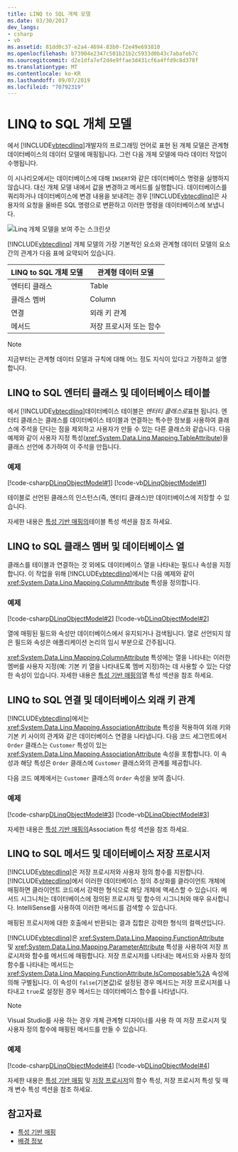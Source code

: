 ```yaml
---
title: LINQ to SQL 개체 모델
ms.date: 03/30/2017
dev_langs:
- csharp
- vb
ms.assetid: 81dd0c37-e2a4-4694-83b0-f2e49e693810
ms.openlocfilehash: b73904e2347c501b21b2c5933d0b43c7abafeb7c
ms.sourcegitcommit: d2e1dfa7ef2d4e9ffae3d431cf6a4ffd9c8d378f
ms.translationtype: MT
ms.contentlocale: ko-KR
ms.lasthandoff: 09/07/2019
ms.locfileid: "70792319"
---
```

# <a name="the-linq-to-sql-object-model"></a>LINQ to SQL 개체 모델
에서 [!INCLUDE[vbtecdlinq](../../../../../../includes/vbtecdlinq-md.md)]개발자의 프로그래밍 언어로 표현 된 개체 모델은 관계형 데이터베이스의 데이터 모델에 매핑됩니다. 그런 다음 개체 모델에 따라 데이터 작업이 수행됩니다.  
  
 이 시나리오에서는 데이터베이스에 대해 `INSERT`와 같은 데이터베이스 명령을 실행하지 않습니다. 대신 개체 모델 내에서 값을 변경하고 메서드를 실행합니다. 데이터베이스를 쿼리하거나 데이터베이스에 변경 내용을 보내려는 경우 [!INCLUDE[vbtecdlinq](../../../../../../includes/vbtecdlinq-md.md)]은 사용자의 요청을 올바른 SQL 명령으로 변환하고 이러한 명령을 데이터베이스에 보냅니다.  
  
 ![Linq 개체 모델을 보여 주는 스크린샷](./media/the-linq-to-sql-object-model/linq-object-model-two-tier.png)  
  
 [!INCLUDE[vbtecdlinq](../../../../../../includes/vbtecdlinq-md.md)] 개체 모델의 가장 기본적인 요소와 관계형 데이터 모델의 요소 간의 관계가 다음 표에 요약되어 있습니다.  
  
|LINQ to SQL 개체 모델|관계형 데이터 모델|  
|------------------------------|---------------------------|  
|엔터티 클래스|Table|  
|클래스 멤버|Column|  
|연결|외래 키 관계|  
|메서드|저장 프로시저 또는 함수|  
  
> [!NOTE]
> 지금부터는 관계형 데이터 모델과 규칙에 대해 어느 정도 지식이 있다고 가정하고 설명합니다.  
  
## <a name="linq-to-sql-entity-classes-and-database-tables"></a>LINQ to SQL 엔터티 클래스 및 데이터베이스 테이블  
 에서 [!INCLUDE[vbtecdlinq](../../../../../../includes/vbtecdlinq-md.md)]데이터베이스 테이블은 *엔터티 클래스로*표현 됩니다. 엔터티 클래스는 클래스를 데이터베이스 테이블과 연결하는 특수한 정보를 사용하여 클래스에 주석을 단다는 점을 제외하고 사용자가 만들 수 있는 다른 클래스와 같습니다. 다음 예제와 같이 사용자 지정 특성(<xref:System.Data.Linq.Mapping.TableAttribute>)을 클래스 선언에 추가하여 이 주석을 만듭니다.  
  
### <a name="example"></a>예제  
 [!code-csharp[DLinqObjectModel#1](../../../../../../samples/snippets/csharp/VS_Snippets_Data/DLinqObjectModel/cs/Program.cs#1)]
 [!code-vb[DLinqObjectModel#1](../../../../../../samples/snippets/visualbasic/VS_Snippets_Data/DLinqObjectModel/vb/Module1.vb#1)]  
  
 테이블로 선언된 클래스의 인스턴스(즉, 엔터티 클래스)만 데이터베이스에 저장할 수 있습니다.  
  
 자세한 내용은 [특성 기반 매핑의](attribute-based-mapping.md)테이블 특성 섹션을 참조 하세요.  
  
## <a name="linq-to-sql-class-members-and-database-columns"></a>LINQ to SQL 클래스 멤버 및 데이터베이스 열  
 클래스를 테이블과 연결하는 것 외에도 데이터베이스 열을 나타내는 필드나 속성을 지정합니다. 이 작업을 위해 [!INCLUDE[vbtecdlinq](../../../../../../includes/vbtecdlinq-md.md)]에서는 다음 예제와 같이 <xref:System.Data.Linq.Mapping.ColumnAttribute> 특성을 정의합니다.  
  
### <a name="example"></a>예제  
 [!code-csharp[DLinqObjectModel#2](../../../../../../samples/snippets/csharp/VS_Snippets_Data/DLinqObjectModel/cs/Program.cs#2)]
 [!code-vb[DLinqObjectModel#2](../../../../../../samples/snippets/visualbasic/VS_Snippets_Data/DLinqObjectModel/vb/Module1.vb#2)]  
  
 열에 매핑된 필드와 속성만 데이터베이스에서 유지되거나 검색됩니다. 열로 선언되지 않은 필드와 속성은 애플리케이션 논리의 임시 부분으로 간주됩니다.  
  
 <xref:System.Data.Linq.Mapping.ColumnAttribute> 특성에는 열을 나타내는 이러한 멤버를 사용자 지정(예: 기본 키 열을 나타내도록 멤버 지정)하는 데 사용할 수 있는 다양한 속성이 있습니다. 자세한 내용은 [특성 기반 매핑의](attribute-based-mapping.md)열 특성 섹션을 참조 하세요.  
  
## <a name="linq-to-sql-associations-and-database-foreign-key-relationships"></a>LINQ to SQL 연결 및 데이터베이스 외래 키 관계  
 [!INCLUDE[vbtecdlinq](../../../../../../includes/vbtecdlinq-md.md)]에서는 <xref:System.Data.Linq.Mapping.AssociationAttribute> 특성을 적용하여 외래 키와 기본 키 사이의 관계와 같은 데이터베이스 연결을 나타냅니다. 다음 코드 세그먼트에서 `Order` 클래스는 `Customer` 특성이 있는 <xref:System.Data.Linq.Mapping.AssociationAttribute> 속성을 포함합니다. 이 속성과 해당 특성은 `Order` 클래스에 `Customer` 클래스와의 관계를 제공합니다.  
  
 다음 코드 예제에서는 `Customer` 클래스의 `Order` 속성을 보여 줍니다.  
  
### <a name="example"></a>예제  
 [!code-csharp[DLinqObjectModel#3](../../../../../../samples/snippets/csharp/VS_Snippets_Data/DLinqObjectModel/cs/northwind.cs#3)]
 [!code-vb[DLinqObjectModel#3](../../../../../../samples/snippets/visualbasic/VS_Snippets_Data/DLinqObjectModel/vb/northwind.vb#3)]  
  
 자세한 내용은 [특성 기반 매핑의](attribute-based-mapping.md)Association 특성 섹션을 참조 하세요.  
  
## <a name="linq-to-sql-methods-and-database-stored-procedures"></a>LINQ to SQL 메서드 및 데이터베이스 저장 프로시저  
 [!INCLUDE[vbtecdlinq](../../../../../../includes/vbtecdlinq-md.md)]은 저장 프로시저와 사용자 정의 함수를 지원합니다. [!INCLUDE[vbtecdlinq](../../../../../../includes/vbtecdlinq-md.md)]에서 이러한 데이터베이스 정의 추상화를 클라이언트 개체에 매핑하면 클라이언트 코드에서 강력한 형식으로 해당 개체에 액세스할 수 있습니다. 메서드 시그니처는 데이터베이스에 정의된 프로시저 및 함수의 시그니처와 매우 유사합니다. IntelliSense를 사용하여 이러한 메서드를 검색할 수 있습니다.  
  
 매핑된 프로시저에 대한 호출에서 반환되는 결과 집합은 강력한 형식의 컬렉션입니다.  
  
 [!INCLUDE[vbtecdlinq](../../../../../../includes/vbtecdlinq-md.md)]은 <xref:System.Data.Linq.Mapping.FunctionAttribute> 및 <xref:System.Data.Linq.Mapping.ParameterAttribute> 특성을 사용하여 저장 프로시저와 함수를 메서드에 매핑합니다. 저장 프로시저를 나타내는 메서드와 사용자 정의 함수를 나타내는 메서드는 <xref:System.Data.Linq.Mapping.FunctionAttribute.IsComposable%2A> 속성에 의해 구별됩니다. 이 속성이 `false`(기본값)로 설정된 경우 메서드는 저장 프로시저를 나타내고 `true`로 설정된 경우 메서드는 데이터베이스 함수를 나타냅니다.  
  
> [!NOTE]
> Visual Studio를 사용 하는 경우 개체 관계형 디자이너를 사용 하 여 저장 프로시저 및 사용자 정의 함수에 매핑된 메서드를 만들 수 있습니다.  
  
### <a name="example"></a>예제  
 [!code-csharp[DLinqObjectModel#4](../../../../../../samples/snippets/csharp/VS_Snippets_Data/DLinqObjectModel/cs/northwind.cs#4)]
 [!code-vb[DLinqObjectModel#4](../../../../../../samples/snippets/visualbasic/VS_Snippets_Data/DLinqObjectModel/vb/northwind.vb#4)]  
  
 자세한 내용은 [특성 기반 매핑](attribute-based-mapping.md) 및 [저장 프로시저](stored-procedures.md)의 함수 특성, 저장 프로시저 특성 및 매개 변수 특성 섹션을 참조 하세요.  
  
## <a name="see-also"></a>참고자료

- [특성 기반 매핑](attribute-based-mapping.md)
- [배경 정보](background-information.md)
